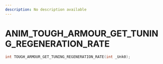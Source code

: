 ```yaml
---
description: No description available 
---
```


# ANIM\_TOUGH_ARMOUR_GET_TUNING_REGENERATION_RATE

```cpp
int TOUGH_ARMOUR_GET_TUNING_REGENERATION_RATE(int _Unk0);
```